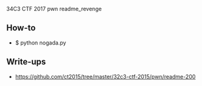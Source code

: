 34C3 CTF 2017 pwn readme_revenge

## How-to

* $ python nogada.py

## Write-ups

* https://github.com/ct2015/tree/master/32c3-ctf-2015/pwn/readme-200

